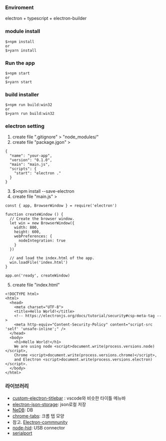 ### Enviroment

electron + typescript + electron-builder

### module install
```
$>npm install
or
$>yarn install
```

### Run the app
```
$>npm start
or
$>yarn start
```

### build installer
```
$>npm run build:win32
or
$>yarn run build:win32
```

### electron setting

1. create file ".gitignore" > "node_modules/"
2. create file "package.jgon" >
```
{
  "name": "your-app",
  "version": "0.1.0",
  "main": "main.js",
  "scripts": {
    "start": "electron ."
  }
}
```
3. $>npm install --save-electron
4. create file "main.js" >
```
const { app, BrowserWindow } = require('electron')

function createWindow () {
  // Create the browser window.
  let win = new BrowserWindow({
    width: 800,
    height: 600,
    webPreferences: {
      nodeIntegration: true
    }
  })

  // and load the index.html of the app.
  win.loadFile('index.html')
}

app.on('ready', createWindow)
```

5. create file "index.html" 
```
<!DOCTYPE html>
<html>
  <head>
    <meta charset="UTF-8">
    <title>Hello World!</title>
    <!-- https://electronjs.org/docs/tutorial/security#csp-meta-tag -->
    <meta http-equiv="Content-Security-Policy" content="script-src 'self' 'unsafe-inline';" />
  </head>
  <body>
    <h1>Hello World!</h1>
    We are using node <script>document.write(process.versions.node)</script>,
    Chrome <script>document.write(process.versions.chrome)</script>,
    and Electron <script>document.write(process.versions.electron)</script>.
  </body>
</html>
```

### 라이브러리

- [custom-electron-titlebar](https://github.com/AlexTorresSk/custom-electron-titlebar#readme) : vscode와 비슷한 타이틀 메뉴바
- [electron-json-storage](https://github.com/jviotti/electron-json-storage): json로컬 저장
- [NeDB](https://github.com/louischatriot/nedb): DB
- [chrome-tabs](https://github.com/adamschwartz/chrome-tabs): 크롬 탭 모양
- 참고. [Electron-commnunity](https://www.electronjs.org/community#boilerplates)
- [node-hid](https://github.com/node-hid/node-hid): USB connector
- [serialport](https://serialport.io/)